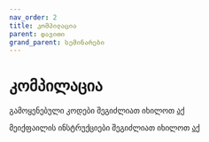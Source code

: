 ```yaml
---
nav_order: 2
title: კომპილაცია
parent: დავითი
grand_parent: სემინარები
---
```


# კომპილაცია

გამოყენებული კოდები შეგიძლიათ იხილოთ [აქ](https://github.com/freeuni-paradigms/freeuni-paradigms.github.io/tree/master/content/seminars/Daviti/S2_Compilation)

მეიქფაილის ინსტრუქციები შეგიძლიათ იხილოთ [აქ](https://www.cs.colby.edu/maxwell/courses/tutorials/maketutor/)